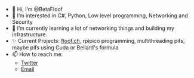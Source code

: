 - 👋 Hi, I’m @BetaFloof
- 👀 I’m interested in C#, Python, Low level programming, Networking and Security
- 🌱 I’m currently learning a lot of networking things and building my infrastructure
- ✨ Current Projects: [floof.ch](https://floof.ch), rpipico programming, multithreading pifs, maybe pifs using Cuda or Bellard's formula
- 📫 How to reach me:
  - [Twitter](https://twitter.com/BetaFloof_)
  - [Email](mailto:betafloof@gmail.com)

